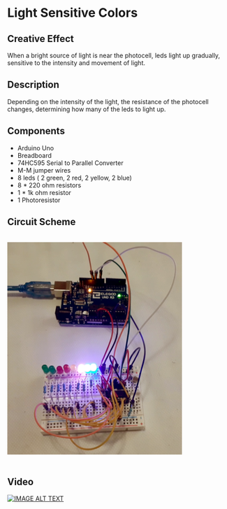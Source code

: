 # Light Sensitive Colors


## Creative Effect

When a bright source of light is near the photocell, leds light up gradually, sensitive to the intensity and movement of light.

## Description

Depending on the intensity of the light, the resistance of the photocell changes, determining how many of the leds to light up. 

## Components

- Arduino Uno
- Breadboard
- 74HC595 Serial to Parallel Converter
- M-M jumper wires
- 8 leds ( 2 green, 2 red, 2 yellow, 2 blue)
- 8 * 220 ohm resistors
- 1 * 1k ohm resistor
- 1 Photoresistor

## Circuit Scheme

<br/>
<img src="assets/images/circuit_scheme.png" alt="Circuit Scheme RGB" width="400" />
<br/>
<br/>

## Video

[![IMAGE ALT TEXT](https://img.youtube.com/vi/6bpRLTUPRvA/0.jpg)](https://www.youtube.com/watch?v=6bpRLTUPRvA "Light Sensitive Colors")
